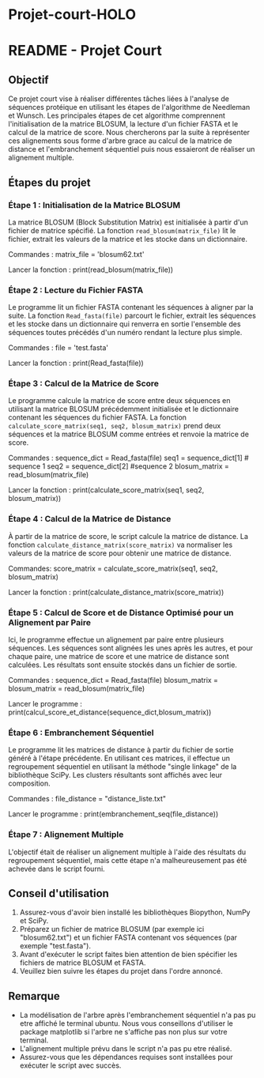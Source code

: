 # Projet-court-HOLO

# README - Projet Court

## Objectif

Ce projet court vise à réaliser différentes tâches liées à l'analyse de séquences protéique en utilisant les étapes de l'algorithme de Needleman et Wunsch. Les principales étapes de cet algorithme comprennent l'initialisation de la matrice BLOSUM, la lecture d'un fichier FASTA et le calcul de la matrice de score. Nous chercherons par la suite à représenter ces alignements sous forme d'arbre grace au calcul de la matrice de distance et l'embranchement séquentiel puis nous essaieront de réaliser un alignement multiple.

## Étapes du projet

### Étape 1 : Initialisation de la Matrice BLOSUM

La matrice BLOSUM (Block Substitution Matrix) est initialisée à partir d'un fichier de matrice spécifié. La fonction `read_blosum(matrix_file)` lit le fichier, extrait les valeurs de la matrice et les stocke dans un dictionnaire.

Commandes : 
matrix_file = 'blosum62.txt'

Lancer la fonction : 
print(read_blosum(matrix_file))

### Étape 2 : Lecture du Fichier FASTA

Le programme lit un fichier FASTA contenant les séquences à aligner par la suite. La fonction `Read_fasta(file)` parcourt le fichier, extrait les séquences et les stocke dans un dictionnaire qui renverra en sortie l'ensemble des séquences toutes précédés d'un numéro rendant la lecture plus simple.

Commandes : 
file = 'test.fasta'

Lancer la fonction : 
print(Read_fasta(file))


### Étape 3 : Calcul de la Matrice de Score

Le programme calcule la matrice de score entre deux séquences en utilisant la matrice BLOSUM précédemment initialisée et le dictionnaire contenant les séquences du fichier FASTA. La fonction `calculate_score_matrix(seq1, seq2, blosum_matrix)` prend deux séquences et la matrice BLOSUM comme entrées et renvoie la matrice de score.

Commandes : 
sequence_dict = Read_fasta(file)
seq1 = sequence_dict[1]  # sequence 1 
seq2 = sequence_dict[2]  #sequence 2
blosum_matrix = read_blosum(matrix_file)

Lancer la fonction : 
print(calculate_score_matrix(seq1, seq2, blosum_matrix))

### Étape 4 : Calcul de la Matrice de Distance

À partir de la matrice de score, le script calcule la matrice de distance. La fonction `calculate_distance_matrix(score_matrix)` va normaliser les valeurs de la matrice de score pour obtenir une matrice de distance.

Commandes:
score_matrix = calculate_score_matrix(seq1, seq2, blosum_matrix)

Lancer la fonction : 
print(calculate_distance_matrix(score_matrix))

### Étape 5 : Calcul de Score et de Distance Optimisé pour un Alignement par Paire

Ici, le programme effectue un alignement par paire entre plusieurs séquences. Les séquences sont alignées les unes après les autres, et pour chaque paire, une matrice de score et une matrice de distance sont calculées. Les résultats sont ensuite stockés dans un fichier de sortie.

Commandes : 
sequence_dict = Read_fasta(file)
blosum_matrix = blosum_matrix = read_blosum(matrix_file)

Lancer le programme : 
print(calcul_score_et_distance(sequence_dict,blosum_matrix))

### Étape 6 : Embranchement Séquentiel

Le programme lit les matrices de distance à partir du fichier de sortie généré à l'étape précédente. En utilisant ces matrices, il effectue un regroupement séquentiel en utilisant la méthode "single linkage" de la bibliothèque SciPy. Les clusters résultants sont affichés avec leur composition.

Commandes : 
file_distance = "distance_liste.txt"

Lancer le programme : 
print(embranchement_seq(file_distance))

### Étape 7 : Alignement Multiple

L'objectif était de réaliser un alignement multiple à l'aide des résultats du regroupement séquentiel, mais cette étape n'a malheureusement pas été achevée dans le script fourni.

## Conseil d'utilisation

1. Assurez-vous d'avoir bien installé les bibliothèques Biopython, NumPy et SciPy.
2. Préparez un fichier de matrice BLOSUM (par exemple ici "blosum62.txt") et un fichier FASTA contenant vos séquences (par exemple "test.fasta").
3. Avant d'exécuter le script faites bien attention de bien spécifier les fichiers de matrice BLOSUM et FASTA.
4. Veuillez bien suivre les étapes du projet dans l'ordre annoncé.

## Remarque

- La modélisation de l'arbre après l'embranchement séquentiel n'a pas pu etre affiché le terminal ubuntu. Nous vous conseillons d'utiliser le package matplotlib si l'arbre ne s'affiche pas non plus sur votre terminal.
- L'alignement multiple prévu dans le script n'a pas pu etre réalisé.
- Assurez-vous que les dépendances requises sont installées pour exécuter le script avec succès.

